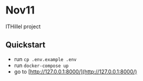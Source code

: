 # Nov11

ITHillel project


## Quickstart

- run `cp .env.example .env`
- run `docker-compose up`
- go to [http://127.0.0.1:8000/](http://127.0.0.1:8000/)